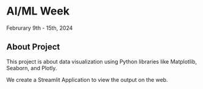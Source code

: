 # AI/ML Week

Februrary 9th - 15th, 2024

## About Project

This project is about data visualization using Python libraries like Matplotlib, Seaborn, and Plotly.

We create a Streamlit Application to view the output on the web.

